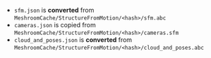 - `sfm.json` is **converted** from `MeshroomCache/StructureFromMotion/<hash>/sfm.abc`
- `cameras.json` is copied from `MeshroomCache/StructureFromMotion/<hash>/cameras.sfm`
- `cloud_and_poses.json` is **converted** from `MeshroomCache/StructureFromMotion/<hash>/cloud_and_poses.abc`